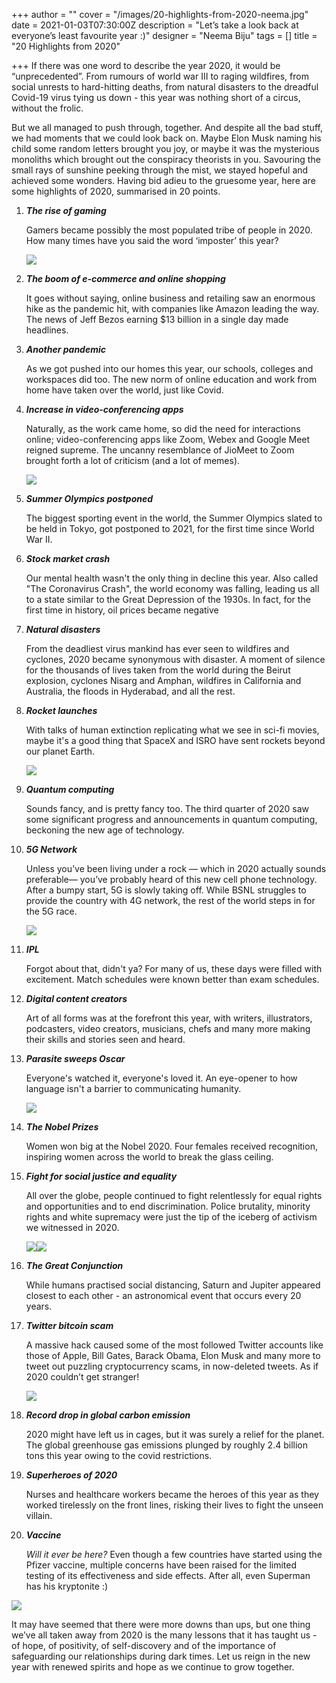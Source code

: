 +++
author = ""
cover = "/images/20-highlights-from-2020-neema.jpg"
date = 2021-01-03T07:30:00Z
description = "Let’s take a look back at everyone’s least favourite year :)"
designer = "Neema Biju"
tags = []
title = "20 Highlights from 2020"

+++
If there was one word to describe the year 2020, it would be “unprecedented”. From rumours of world war III to raging wildfires, from social unrests to hard-hitting deaths, from natural disasters to the dreadful Covid-19 virus tying us down - this year was nothing short of a circus, without the frolic.

But we all managed to push through, together. And despite all the bad stuff, we had moments that we could look back on. Maybe Elon Musk naming his child some random letters brought you joy, or maybe it was the mysterious monoliths which brought out the conspiracy theorists in you. Savouring the small rays of sunshine peeking through the mist, we stayed hopeful and achieved some wonders. Having bid adieu to the gruesome year, here are some highlights of 2020, summarised in 20 points.

 1. **_The rise of gaming_**

    Gamers became possibly the most populated tribe of people in 2020. How many times have you said the word ‘imposter’ this year?

    ![](/images/among-us-gaming.jpg)
 2. **_The boom of e-commerce and online shopping_**

    It goes without saying, online business and retailing saw an enormous hike as the pandemic hit, with companies like Amazon leading the way. The news of Jeff Bezos earning $13 billion in a single day made headlines.
 3. **_Another pandemic_**

    As we got pushed into our homes this year, our schools, colleges and workspaces did too. The new norm of online education and work from home have taken over the world, just like Covid.
 4. **_Increase in video-conferencing apps_**

    Naturally, as the work came home, so did the need for interactions online; video-conferencing apps like Zoom, Webex and Google Meet reigned supreme. The uncanny resemblance of JioMeet to Zoom brought forth a lot of criticism (and a lot of memes).

    ![](/images/jiomeet-zoom-meme.jpg)
 5. **_Summer Olympics postponed_**

    The biggest sporting event in the world, the Summer Olympics slated to be held in Tokyo, got postponed to 2021, for the first time since World War II.
 6. **_Stock market crash_**

    Our mental health wasn't the only thing in decline this year. Also called "The Coronavirus Crash", the world economy was falling, leading us all to a state similar to the Great Depression of the 1930s. In fact, for the first time in history, oil prices became negative
 7. **_Natural disasters_**

    From the deadliest virus mankind has ever seen to wildfires and cyclones, 2020 became synonymous with disaster. A moment of silence for the thousands of lives taken from the world during the Beirut explosion, cyclones Nisarg and Amphan, wildfires in California and Australia, the floods in Hyderabad, and all the rest.
 8. **_Rocket launches_**

    With talks of human extinction replicating what we see in sci-fi movies, maybe it's a good thing that SpaceX and ISRO have sent rockets beyond our planet Earth.

    ![](/images/img_20210103_130412.jpg)
 9. **_Quantum computing_**

    Sounds fancy, and is pretty fancy too. The third quarter of 2020 saw some significant progress and announcements in quantum computing, beckoning the new age of technology.
10. **_5G Network_**

    Unless you’ve been living under a rock — which in 2020 actually sounds preferable— you’ve probably heard of this new cell phone technology. After a bumpy start, 5G is slowly taking off. While BSNL struggles to provide the country with 4G network, the rest of the world steps in for the 5G race.

    ![](/images/5g-race.jpeg)
11. **_IPL_**

    Forgot about that, didn't ya? For many of us, these days were filled with excitement. Match schedules were known better than exam schedules.
12. **_Digital content creators_**

    Art of all forms was at the forefront this year, with writers, illustrators, podcasters, video creators, musicians, chefs and many more making their skills and stories seen and heard.
13. **_Parasite sweeps Oscar_**

    Everyone's watched it, everyone's loved it. An eye-opener to how language isn't a barrier to communicating humanity.

    ![](/images/parasite-alternate-poster.jpg)
14. **_The Nobel Prizes_**

    Women won big at the Nobel 2020. Four females received recognition, inspiring women across the world to break the glass ceiling.
15. **_Fight for social justice and equality_**

    All over the globe, people continued to fight relentlessly for equal rights and opportunities and to end discrimination. Police brutality, minority rights and white supremacy were just the tip of the iceberg of activism we witnessed in 2020.

    ![](/images/blm.jpg)![](/images/farmer-protests.jpg)
16. **_The Great Conjunction_**

    While humans practised social distancing, Saturn and Jupiter appeared closest to each other - an astronomical event that occurs every 20 years.
17. **_Twitter bitcoin scam_**

    A massive hack caused some of the most followed Twitter accounts like those of Apple, Bill Gates, Barack Obama, Elon Musk and many more to tweet out puzzling cryptocurrency scams, in now-deleted tweets. As if 2020 couldn’t get stranger!

    ![](/images/300px-twitter_bitcoin_spam_apple_2020-07-15_-uncensored.png)
18. **_Record drop in global carbon emission_**

    2020 might have left us in cages, but it was surely a relief for the planet. The global greenhouse gas emissions plunged by roughly 2.4 billion tons this year owing to the covid restrictions.
19. **_Superheroes of 2020_**

    Nurses and healthcare workers became the heroes of this year as they worked tirelessly on the front lines, risking their lives to fight the unseen villain.
20. **_Vaccine_**

    _Will it ever be here?_ Even though a few countries have started using the Pfizer vaccine, multiple concerns have been raised for the limited testing of its effectiveness and side effects. After all, even Superman has his kryptonite :)

![](/images/this-is-fine-tp.jpg)

It may have seemed that there were more downs than ups, but one thing we’ve all taken away from 2020 is the many lessons that it has taught us - of hope, of positivity, of self-discovery and of the importance of safeguarding our relationships during dark times. Let us reign in the new year with renewed spirits and hope as we continue to grow together.